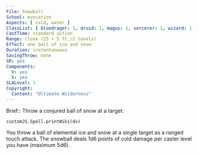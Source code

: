 ```yaml
---
File: Snowball
School: evocation
Aspects: [ cold, water ]
ClassList: { bloodrager: 1, druid: 1, magus: 1, sorcerer: 1, wizard: 1, summoner: 1, unchained summoner: 1, witch: 1 }
CastTime: standard action
Range: close (25 + 5 ft./2 levels)
Effect: one ball of ice and snow
Duration: instantaneous
SavingThrow: none
SR: yes
Components:
  V: yes
  S: yes
SLALevel: 1
Copyright:
  Content: "Ultimate Wilderness"
---
```

Brief:: Throw a conjured ball of snow at a target.

```dataviewjs
customJS.Spell.printWiki(dv)
```

You throw a ball of elemental ice and snow at a single target as a ranged touch attack. The snowball deals 1d6 points of cold damage per caster level you have (maximum 5d6).
